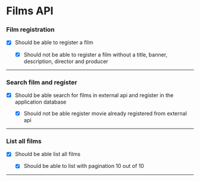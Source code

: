 # Films API

### **Film registration**

- [x] Should be able to register a film

  - [x] Should not be able to register a film without a title, banner, description, director and producer

---

### **Search film and register**

- [x] Should be able search for films in external api and register in the application database

  - [x] Should not be able register movie already registered from external api

---

### **List all films**

- [x] Should be able list all films

  - [x] Should be able to list with pagination 10 out of 10

---
